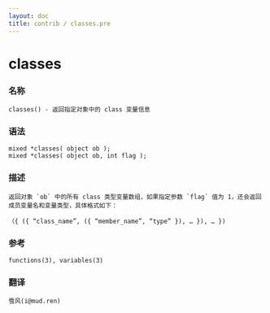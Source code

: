 ```yaml
---
layout: doc
title: contrib / classes.pre
---
```

# classes

### 名称

    classes() - 返回指定对象中的 class 变量信息

### 语法

    mixed *classes( object ob );
    mixed *classes( object ob, int flag );

### 描述

    返回对象 `ob` 中的所有 class 类型变量数组，如果指定参数 `flag` 值为 1，还会返回成员变量名和变量类型，具体格式如下：

    （{ ({ “class_name”, ({ “member_name”, “type” }), … }), … })

### 参考

    functions(3), variables(3)

### 翻译

    雪风(i@mud.ren)
